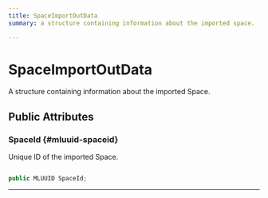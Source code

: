 ```yaml
---
title: SpaceImportOutData
summary: a structure containing information about the imported space. 

---
```


# SpaceImportOutData




A structure containing information about the imported Space.   





## Public Attributes

### SpaceId {#mluuid-spaceid}

Unique ID of the imported Space. 

```csharp

public MLUUID SpaceId;

```






-----------


